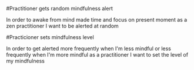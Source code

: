 #Practitioner gets random mindfulness alert

In order to awake from mind made time and focus on present moment 
as a zen practitioner
I want to be alerted at random

#Practicioner sets mindfulness level

In order to get alerted more frequently when I'm less mindful or less frequently when I'm more mindful
as a practitioner
I want to set the level of my mindfulness
  